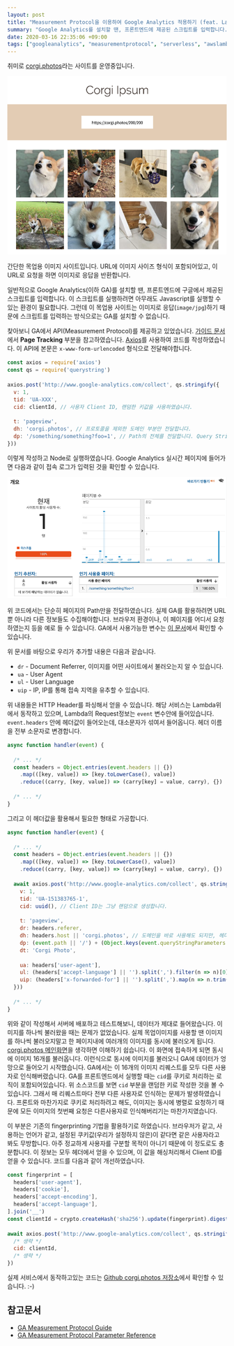 ```yaml
---
layout: post
title: "Measurement Protocol을 이용하여 Google Analytics 적용하기 (feat. Lambda)"
summary: "Google Analytics를 설치할 땐, 프론트엔드에 제공된 스크립트를 입력합니다. 프론트엔드가 없어서 서버사이드에서 직접 Google Analytics를 실행하는 방법인 Measurement Protocol에 대해 이야기합니다."
date: 2020-03-16 22:35:06 +09:00
tags: ["googleanalytics", "measurementprotocol", "serverless", "awslambda", "javascript"]
---
```


취미로 [corgi.photos](https://corgi.photos)라는 사이트를 운영중입니다.

![corgi.photos](/images/2020/200316-corgiphotos.png)

간단한 목업용 이미지 사이트입니다. URL에 이미지 사이즈 형식이 포함되어있고, 이 URL로 요청을 하면 이미지로 응답을 반환합니다.

일반적으로 Google Analytics(이하 GA)를 설치할 땐, 프론트엔드에 구글에서 제공된 스크립트를 입력합니다. 이 스크립트를 실행하려면 아무래도 Javascript를 실행할 수 있는 환경이 필요합니다. 그런데 이 목업용 사이트는 이미지로 응답(`image/jpg`)하기 때문에 스크립트를 입력하는 방식으로는 GA를 설치할 수 없습니다.

찾아보니 GA에서 API(Measurement Protocol)를 제공하고 있었습니다. [가이드 문서](https://developers.google.com/analytics/devguides/collection/protocol/v1/devguide)에서 **Page Tracking** 부분을 참고하였습니다. [Axios](https://github.com/axios/axios)를 사용하여 코드를 작성하였습니다. 이 API에 본문은 `x-www-form-urlencoded` 형식으로 전달해야합니다.

```js
const axios = require('axios')
const qs = require('querystring')

axios.post('http://www.google-analytics.com/collect', qs.stringify({
  v: 1,
  tid: 'UA-XXX',
  cid: clientId, // 사용자 Client ID, 랜덤한 키값을 사용하였습니다.

  t: 'pageview',
  dh: 'corgi.photos', // 프로토콜을 제외한 도메인 부분만 전달합니다.
  dp: '/something/something?foo=1', // Path의 전체를 전달합니다. Query String이 있는 경우 뒷 부분 모두를 전달합니다.
}))
```

이렇게 작성하고 Node로 실행하였습니다. Google Analytics 실시간 페이지에 들어가면 다음과 같이 접속 로그가 입력된 것을 확인할 수 있습니다.

![Google Analytics](/images/2020/200316-ga-realtime.png)

위 코드에서는 단순히 페이지의 Path만을 전달하였습니다. 실제 GA를 활용하려면 URL 뿐 아니라 다른 정보들도 수집해야합니다. 브라우저 환경이나, 이 페이지를 어디서 요청하였는지 등을 예로 들 수 있습니다. GA에서 사용가능한 변수는 [이 문서](https://developers.google.com/analytics/devguides/collection/protocol/v1/parameters)에서 확인할 수 있습니다.

위 문서를 바탕으로 우리가 추가할 내용은 다음과 같습니다.

- `dr` - Document Referrer, 이미지를 어떤 사이트에서 불러오는지 알 수 있습니다.
- `ua` - User Agent
- `ul` - User Language
- `uip` - IP, IP를 통해 접속 지역을 유추할 수 있습니다.

위 내용들은 HTTP Header를 파싱해서 얻을 수 있습니다. 해당 서비스는 Lambda위에서 동작하고 있으며, Lambda의 Request정보는 `event` 변수안에 들어있습니다. `event.headers` 안에 헤더값이 들어오는데, 대소문자가 섞여서 들어옵니다. 헤더 이름을 전부 소문자로 변경합니다.

```js
async function handler(event) {

  /* ... */
  const headers = Object.entries(event.headers || {})
    .map(([key, value]) => [key.toLowerCase(), value])
    .reduce((carry, [key, value]) => (carry[key] = value, carry), {})

  /* ... */
}
```

그리고 이 헤더값을 활용해서 필요한 형태로 가공합니다.

```js
async function handler(event) {

  /* ... */
  const headers = Object.entries(event.headers || {})
    .map(([key, value]) => [key.toLowerCase(), value])
    .reduce((carry, [key, value]) => (carry[key] = value, carry), {})

  await axios.post('http://www.google-analytics.com/collect', qs.stringify({
    v: 1,
    tid: 'UA-151383765-1',
    cid: uuid(), // Client ID는 그냥 랜덤으로 생성합니다.

    t: 'pageview',
    dr: headers.referer,
    dh: headers.host || 'corgi.photos', // 도메인을 바로 사용해도 되지만, 헤더에서 오는 Host값을 우선순위로 사용합니다.
    dp: (event.path || '/') + (Object.keys(event.queryStringParameters || {}).length ? `?${qs.stringify(event.queryStringParameters)}` : ''), // 쿼리스트링을 포함한 전체경로
    dt: 'Corgi Photo',

    ua: headers['user-agent'],
    ul: (headers['accept-language'] || '').split(',').filter(n => n)[0], // `Accept-Language` 헤더의 첫번째 정보를 Language로 전달
    uip: (headers['x-forwarded-for'] || '').split(',').map(n => n.trim()).filter(n => n)[0], // `X-Forwarded-For` 헤더의 첫번째 정보를 IP로 전달
  }))

  /* ... */
}

```

위와 같이 작성해서 서버에 배포하고 테스트해보니, 데이터가 제대로 들어왔습니다. 이미지를 하나씩 불러왔을 때는 문제가 없었습니다. 실제 목업이미지를 사용할 땐 이미지를 하나씩 불러오지말고 한 페이지내에 여러개의 이미지를 동시에 불러오게 됩니다. [corgi.photos 메인화면](https://corgi.photos)을 생각하면 이해하기 쉽습니다. 이 화면에 접속하게 되면 동시에 이미지 16개를 불러옵니다. 이런식으로 동시에 이미지를 불러오니 GA에 데이터가 엉망으로 들어오기 시작했습니다. GA에서는 이 16개의 이미지 리퀘스트를 모두 다른 사용자로 인식해버렸습니다. GA를 프론트엔드에서 실행할 때는 `cid`를 쿠키로 처리하는 로직이 포함되어있습니다. 위 소스코드를 보면 `cid` 부분을 랜덤한 키로 작성한 것을 볼 수 있습니다. 그래서 매 리퀘스트마다 전부 다른 사용자로 인식하는 문제가 발생하였습니다. 프론트와 마찬가지로 쿠키로 처리하려고 해도, 이미지는 동시에 병렬로 요청하기 때문에 모든 이미지의 첫번째 요청은 다른사용자로 인식해버리기는 마찬가지였습니다.

이 부분은 기존의 fingerprinting 기법을 활용하기로 하였습니다. 브라우저가 같고, 사용하는 언어가 같고, 설정된 쿠키값(우리가 설정하지 않은)이 같다면 같은 사용자라고 봐도 무방합니다. 아주 정교하게 사용자를 구분할 목적이 아니기 때문에 이 정도로도 충분합니다. 이 정보는 모두 헤더에서 얻을 수 있으며, 이 값을 해싱처리해서 Client ID를 얻을 수 있습니다. 코드를 다음과 같이 개선하였습니다.

```js
const fingerprint = [
  headers['user-agent'],
  headers['cookie'],
  headers['accept-encoding'],
  headers['accept-language'],
].join('__')
const clientId = crypto.createHash('sha256').update(fingerprint).digest('hex')

await axios.post('http://www.google-analytics.com/collect', qs.stringify({
  /* 생략 */
  cid: clientId,
  /* 생략 */
})
```

실제 서비스에서 동작하고있는 코드는 [Github corgi.photos 저장소](https://github.com/wan2land/corgi.photos/blob/master/photo.js)에서 확인할 수 있습니다. :-)

## 참고문서

- [GA Measurement Protocol Guide](https://developers.google.com/analytics/devguides/collection/protocol/v1/devguide)
- [GA Measurement Protocol Parameter Reference](https://developers.google.com/analytics/devguides/collection/protocol/v1/parameters)
